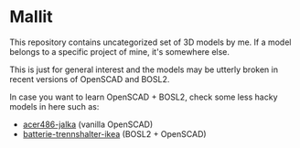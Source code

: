 # Mallit

This repository contains uncategorized set of 3D models by me. If a
model belongs to a specific project of mine, it's somewhere else.

This is just for general interest and the models may be utterly broken in
recent versions of OpenSCAD and BOSL2.

In case you want to learn OpenSCAD + BOSL2, check some less hacky models in here such as:

* [acer486-jalka](acer486-jalka.scad) (vanilla OpenSCAD)
* [batterie-trennshalter-ikea](batterie-trennshalter-ikea.scad) (BOSL2 + OpenSCAD)
